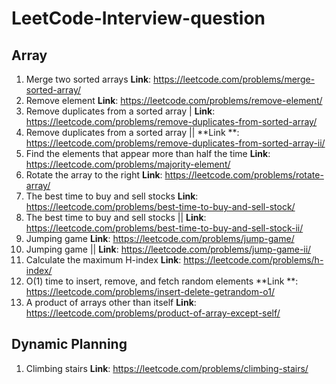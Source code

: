 # LeetCode-Interview-question

## Array
1. Merge two sorted arrays  **Link**: https://leetcode.com/problems/merge-sorted-array/
2. Remove element **Link**: https://leetcode.com/problems/remove-element/
3. Remove duplicates from a sorted array | **Link**: https://leetcode.com/problems/remove-duplicates-from-sorted-array/
4. Remove duplicates from a sorted array || **Link
   **: https://leetcode.com/problems/remove-duplicates-from-sorted-array-ii/
5. Find the elements that appear more than half the time **Link**: https://leetcode.com/problems/majority-element/
6. Rotate the array to the right **Link**: https://leetcode.com/problems/rotate-array/
7. The best time to buy and sell stocks **Link**: https://leetcode.com/problems/best-time-to-buy-and-sell-stock/
8. The best time to buy and sell stocks || **Link**: https://leetcode.com/problems/best-time-to-buy-and-sell-stock-ii/
9. Jumping game **Link**: https://leetcode.com/problems/jump-game/
10. Jumping game || **Link**: https://leetcode.com/problems/jump-game-ii/
11. Calculate the maximum H-index **Link**: https://leetcode.com/problems/h-index/
12. O(1) time to insert, remove, and fetch random elements **Link
    **: https://leetcode.com/problems/insert-delete-getrandom-o1/
13. A product of arrays other than itself **Link**: https://leetcode.com/problems/product-of-array-except-self/

## Dynamic Planning
1. Climbing stairs **Link**: https://leetcode.com/problems/climbing-stairs/